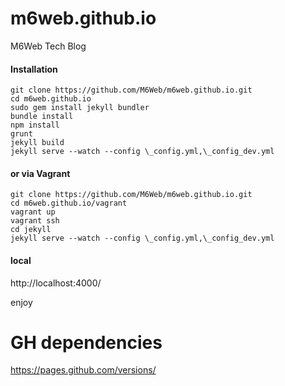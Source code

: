 m6web.github.io
===============

M6Web Tech Blog

#### Installation

```shell
git clone https://github.com/M6Web/m6web.github.io.git
cd m6web.github.io
sudo gem install jekyll bundler
bundle install
npm install
grunt
jekyll build
jekyll serve --watch --config \_config.yml,\_config_dev.yml
```

#### or via Vagrant

```shell
git clone https://github.com/M6Web/m6web.github.io.git
cd m6web.github.io/vagrant
vagrant up
vagrant ssh
cd jekyll
jekyll serve --watch --config \_config.yml,\_config_dev.yml
```

#### local
http://localhost:4000/

enjoy

# GH dependencies

https://pages.github.com/versions/
